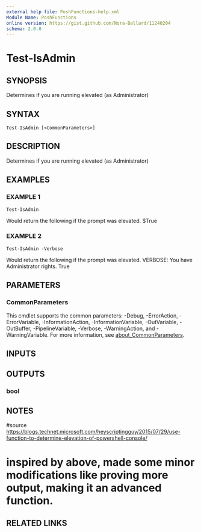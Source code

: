 ```yaml
---
external help file: PoshFunctions-help.xml
Module Name: PoshFunctions
online version: https://gist.github.com/Nora-Ballard/11240204
schema: 2.0.0
---
```


# Test-IsAdmin

## SYNOPSIS
Determines if you are running elevated (as Administrator)

## SYNTAX

```
Test-IsAdmin [<CommonParameters>]
```

## DESCRIPTION
Determines if you are running elevated (as Administrator)

## EXAMPLES

### EXAMPLE 1
```
Test-IsAdmin
```

Would return the following if the prompt was elevated.
$True

### EXAMPLE 2
```
Test-IsAdmin -Verbose
```

Would return the following if the prompt was elevated.
VERBOSE: You have Administrator rights.
True

## PARAMETERS

### CommonParameters
This cmdlet supports the common parameters: -Debug, -ErrorAction, -ErrorVariable, -InformationAction, -InformationVariable, -OutVariable, -OutBuffer, -PipelineVariable, -Verbose, -WarningAction, and -WarningVariable. For more information, see [about_CommonParameters](http://go.microsoft.com/fwlink/?LinkID=113216).

## INPUTS

## OUTPUTS

### bool
## NOTES
#source https://blogs.technet.microsoft.com/heyscriptingguy/2015/07/29/use-function-to-determine-elevation-of-powershell-console/
# inspired by above, made some minor modifications like proving more output, making it an advanced function.

## RELATED LINKS
